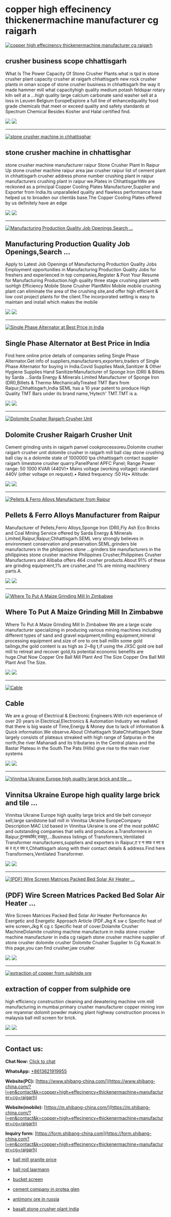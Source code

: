 # copper high effecinency thickenermachine manufacturer cg raigarh

<a href="https://swt.shibang-china.com/?l=en&img&k=copper+high+effecinency+thickenermachine+manufacturer+cg+raigarh" target="_blank">![copper high effecinency thickenermachine manufacturer cg raigarh](http://static.shibang-china.com/all-800x300/1312.jpg)</a>

## crusher business scope chhattisgarh
What Is The Power Capacity Of Stone Crusher Plants.what is tpd in stone crusher plant capacity crusher at raigarh chhattisgarh new rock crusher plants in oman scope of stone crusher business in chhattisgarh the way it made hammer mill what capacityhigh quality medium potash feldspar rotary kiln sell at a …high quality large calcium carbonate sand washer sell at a loss in Leuven Belgium EuropeExplore a full line of enhancedquality food grade chemicals that meet or exceed quality and safety standards at Spectrum Chemical Besides Kosher and Halal certified find.


<a href="https://whatsapp.shibangsoft.com/WhatsApp.php" target="_blank" title="WhatsApp">![](http://static.shibang-china.com/icon/whatsapp.png)</a> <a href="https://swt.shibang-china.com/?l=en&icon&k=copper+high+effecinency+thickenermachine+manufacturer+cg+raigarh" target="_blank">![](http://static.shibang-china.com/icon/chat-en.png)</a>

---

<a href="https://swt.shibang-china.com/?l=en&img&k=copper+high+effecinency+thickenermachine+manufacturer+cg+raigarh" target="_blank">![stone crusher machine in chhattisghar](http://static.shibang-china.com/all-800x300/119.jpg)</a>

## stone crusher machine in chhattisghar
stone crusher machine manufacturer raipur Stone Crusher Plant In Raipur Up stone crusher machine raipur area jaw crusher raipur list of cement plant in chhattisgarh crusher address phone number crushing plant in raipur manufacturers crushing plant in raipur we.Plates in ChhattisgarhWe are reckoned as a principal Copper Cooling Plates Manufacturer,Supplier and Exporter from India.Its unparalleled quality and flawless performance have helped us to broaden our client&#226;s base.The Copper Cooling Plates offered by us definitely have an edge


<a href="https://whatsapp.shibangsoft.com/WhatsApp.php" target="_blank" title="WhatsApp">![](http://static.shibang-china.com/icon/whatsapp.png)</a> <a href="https://swt.shibang-china.com/?l=en&icon&k=copper+high+effecinency+thickenermachine+manufacturer+cg+raigarh" target="_blank">![](http://static.shibang-china.com/icon/chat-en.png)</a>

---

<a href="https://swt.shibang-china.com/?l=en&img&k=copper+high+effecinency+thickenermachine+manufacturer+cg+raigarh" target="_blank">![Manufacturing Production Quality Job Openings,Search …](http://static.shibang-china.com/all-800x300/768.jpg)</a>

## Manufacturing Production Quality Job Openings,Search …
Apply to Latest Job Openings of Manufacturing Production Quality Jobs Employment opportunities in Manufacturing Production Quality Jobs for freshers and experienced in top companies,Register &amp; Post Your Resume for Manufacturing Production.high quality three stage crushing plant with isoHigh Efficiency Mobile Stone Crusher PlantMini Mobile mobile crushing plant can eliminate the area of the crushing site,and offer high efficient &amp; low cost project plants for the client.The incorporated setting is easy to maintain and install which makes the mobile


<a href="https://whatsapp.shibangsoft.com/WhatsApp.php" target="_blank" title="WhatsApp">![](http://static.shibang-china.com/icon/whatsapp.png)</a> <a href="https://swt.shibang-china.com/?l=en&icon&k=copper+high+effecinency+thickenermachine+manufacturer+cg+raigarh" target="_blank">![](http://static.shibang-china.com/icon/chat-en.png)</a>

---

<a href="https://swt.shibang-china.com/?l=en&img&k=copper+high+effecinency+thickenermachine+manufacturer+cg+raigarh" target="_blank">![Single Phase Alternator at Best Price in India](http://static.shibang-china.com/all-800x300/532.jpg)</a>

## Single Phase Alternator at Best Price in India
Find here online price details of companies selling Single Phase Alternator.Get info of suppliers,manufacturers,exporters,traders of Single Phase Alternator for buying in India.Covid Supplies Mask,Sanitizer &amp; Other Hygiene Supplies Hand SanitizerManufacturer of Sponge Iron (DRI) &amp; Billets by Sarda …Sarda Energy &amp; Minerals Limited Manufacturer of Sponge Iron (DRI),Billets &amp; Thermo MechanicallyTreated TMT Bars from Raipur,Chhattisgarh,India SEML has a 10 year patent to produce High Quality TMT Bars under its brand name,'Hytech' TMT.TMT is a.


<a href="https://whatsapp.shibangsoft.com/WhatsApp.php" target="_blank" title="WhatsApp">![](http://static.shibang-china.com/icon/whatsapp.png)</a> <a href="https://swt.shibang-china.com/?l=en&icon&k=copper+high+effecinency+thickenermachine+manufacturer+cg+raigarh" target="_blank">![](http://static.shibang-china.com/icon/chat-en.png)</a>

---

<a href="https://swt.shibang-china.com/?l=en&img&k=copper+high+effecinency+thickenermachine+manufacturer+cg+raigarh" target="_blank">![Dolomite Crusher Raigarh Crusher Unit](http://static.shibang-china.com/all-800x300/1196.jpg)</a>

## Dolomite Crusher Raigarh Crusher Unit
Cement grinding units in raigarh panvel cookprocessoreu.Dolomite crusher raigarh crusher unit dolomite crusher in raigarh mill ball clay stone crushing ball clay is a dolomite state of 1000000 tpa chhattisgarh contact supplier raigarh limestone crusher quarry.PanelPanel APFC Panel; Range Power range: 50 1000 KVAR (440V)• Mains voltage (working voltage): standard 440V (other voltage on request).• Rated frequency :50 Hz• Altitude:


<a href="https://whatsapp.shibangsoft.com/WhatsApp.php" target="_blank" title="WhatsApp">![](http://static.shibang-china.com/icon/whatsapp.png)</a> <a href="https://swt.shibang-china.com/?l=en&icon&k=copper+high+effecinency+thickenermachine+manufacturer+cg+raigarh" target="_blank">![](http://static.shibang-china.com/icon/chat-en.png)</a>

---

<a href="https://swt.shibang-china.com/?l=en&img&k=copper+high+effecinency+thickenermachine+manufacturer+cg+raigarh" target="_blank">![Pellets &amp; Ferro Alloys Manufacturer from Raipur](http://static.shibang-china.com/all-800x300/400.jpg)</a>

## Pellets &amp; Ferro Alloys Manufacturer from Raipur
Manufacturer of Pellets,Ferro Alloys,Sponge Iron (DRI),Fly Ash Eco Bricks and Coal Mining Service offered by Sarda Energy &amp; Minerals Limited,Raipur,Raipur,Chhattisgarh.SEML very strongly believes in environment conservation and preservation.SEML.grinders ble manufacturers in the philippines stone …grinders ble manufacturers in the philippines stone crusher machine Philippines Crusher,Philippines Crusher Manufacturers and Alibaba offers 464 crusher products.About 91% of these are grinding equipment,1% are crusher,and 1% are mining machinery parts.A.


<a href="https://whatsapp.shibangsoft.com/WhatsApp.php" target="_blank" title="WhatsApp">![](http://static.shibang-china.com/icon/whatsapp.png)</a> <a href="https://swt.shibang-china.com/?l=en&icon&k=copper+high+effecinency+thickenermachine+manufacturer+cg+raigarh" target="_blank">![](http://static.shibang-china.com/icon/chat-en.png)</a>

---

<a href="https://swt.shibang-china.com/?l=en&img&k=copper+high+effecinency+thickenermachine+manufacturer+cg+raigarh" target="_blank">![Where To Put A Maize Grinding Mill In Zimbabwe](http://static.shibang-china.com/all-800x300/1442.jpg)</a>

## Where To Put A Maize Grinding Mill In Zimbabwe
Where To Put A Maize Grinding Mill In Zimbabwe We are a large scale manufacturer specializing in producing various mining machines including different types of sand and gravel equipment,milling equipment,mineral processing equipment and.size of ore to ore ball millIn some gold tailings,the gold content is as high as 2~8g t,if using the JXSC gold ore ball mill to retreat and recover gold,its potential economic benefits are huge.Chat Now Copper Ore Ball Mill Plant And The Size Copper Ore Ball Mill Plant And The Size.


<a href="https://whatsapp.shibangsoft.com/WhatsApp.php" target="_blank" title="WhatsApp">![](http://static.shibang-china.com/icon/whatsapp.png)</a> <a href="https://swt.shibang-china.com/?l=en&icon&k=copper+high+effecinency+thickenermachine+manufacturer+cg+raigarh" target="_blank">![](http://static.shibang-china.com/icon/chat-en.png)</a>

---

<a href="https://swt.shibang-china.com/?l=en&img&k=copper+high+effecinency+thickenermachine+manufacturer+cg+raigarh" target="_blank">![Cable](http://static.shibang-china.com/all-800x300/160.jpg)</a>

## Cable
We are a group of Electrical &amp; Electronic Engineers.With rich experience of over 20 years in Electrical,Electronics &amp; Automation Industry we realised that there is big waste of Time,Energy &amp; Money due to lack of information &amp; Quick information.We observe.About Chhattisgarh StateChhattisgarh State largely consists of plateaus streaked with high range of Satpuras in the north,the river Mahanadi and its tributaries in the Central plains and the Bastar Plateau in the South.The Pats (Hills) give rise to the main river systems


<a href="https://whatsapp.shibangsoft.com/WhatsApp.php" target="_blank" title="WhatsApp">![](http://static.shibang-china.com/icon/whatsapp.png)</a> <a href="https://swt.shibang-china.com/?l=en&icon&k=copper+high+effecinency+thickenermachine+manufacturer+cg+raigarh" target="_blank">![](http://static.shibang-china.com/icon/chat-en.png)</a>

---

<a href="https://swt.shibang-china.com/?l=en&img&k=copper+high+effecinency+thickenermachine+manufacturer+cg+raigarh" target="_blank">![Vinnitsa Ukraine Europe high quality large brick and tile …](http://static.shibang-china.com/all-800x300/1421.jpg)</a>

## Vinnitsa Ukraine Europe high quality large brick and tile …
Vinnitsa Ukraine Europe high quality large brick and tile belt conveyor sell,large sandstone ball mill in Vinnitsa Ukraine EuropeCompany Description MAC Ltd based in Vinnitsa Ukraine is one of the most poMAC and outstanding companies that sells and produces a.Transformers in Raipur,ट्रान्सफॉर्मर,रायपुर,…Business listings of Transformers,Ventilated Transformer manufacturers,suppliers and exporters in Raipur,ट र न सफ र मर व क र त,र यप र,Chhattisgarh along with their contact details &amp; address.Find here Transformers,Ventilated Transformer.


<a href="https://whatsapp.shibangsoft.com/WhatsApp.php" target="_blank" title="WhatsApp">![](http://static.shibang-china.com/icon/whatsapp.png)</a> <a href="https://swt.shibang-china.com/?l=en&icon&k=copper+high+effecinency+thickenermachine+manufacturer+cg+raigarh" target="_blank">![](http://static.shibang-china.com/icon/chat-en.png)</a>

---

<a href="https://swt.shibang-china.com/?l=en&img&k=copper+high+effecinency+thickenermachine+manufacturer+cg+raigarh" target="_blank">![(PDF) Wire Screen Matrices Packed Bed Solar Air Heater …](http://static.shibang-china.com/all-800x300/1131.jpg)</a>

## (PDF) Wire Screen Matrices Packed Bed Solar Air Heater …
Wire Screen Matrices Packed Bed Solar Air Heater Performance An Exergetic and Energetic Approach Article (PDF.Jkg K sw c Specific heat of wire screen,Jkg K cg c Specific heat of cover.Dolamite Crusher MachineDolamite crushing machine manufacture in india stone crusher machine manufacturer in india cg raigarh stone crusher machine supplier of stone crusher dolomite crusher Dolomite Crusher Supplier In Cg Kuwait In this page,you can find crusher,jaw crusher


<a href="https://whatsapp.shibangsoft.com/WhatsApp.php" target="_blank" title="WhatsApp">![](http://static.shibang-china.com/icon/whatsapp.png)</a> <a href="https://swt.shibang-china.com/?l=en&icon&k=copper+high+effecinency+thickenermachine+manufacturer+cg+raigarh" target="_blank">![](http://static.shibang-china.com/icon/chat-en.png)</a>

---

<a href="https://swt.shibang-china.com/?l=en&img&k=copper+high+effecinency+thickenermachine+manufacturer+cg+raigarh" target="_blank">![extraction of copper from sulphide ore](http://static.shibang-china.com/all-800x300/346.jpg)</a>

## extraction of copper from sulphide ore
high efficiency construction cleaning and dewatering machine vrm mill manufacturing in mumbai.primary crusher manufacturer copper mining iron ore myanmar dolomit powder making plant highway construction process in malaysia ball mill screen for brick.

<a href="https://whatsapp.shibangsoft.com/WhatsApp.php" target="_blank" title="WhatsApp">![](http://static.shibang-china.com/icon/whatsapp.png)</a> <a href="https://swt.shibang-china.com/?l=en&icon&k=copper+high+effecinency+thickenermachine+manufacturer+cg+raigarh" target="_blank">![](http://static.shibang-china.com/icon/chat-en.png)</a>

---
## Contact us:

**Chat Now:** [Click to chat](https://swt.shibang-china.com?l=en&contact&k=copper+high+effecinency+thickenermachine+manufacturer+cg+raigarh)

**WhatsApp:**  [+8613621919955](https://whatsapp.shibangsoft.com/WhatsApp.php)

**Website(PC):** [https://www.shibang-china.com/](https://www.shibang-china.com/?l=en&contact&k=copper+high+effecinency+thickenermachine+manufacturer+cg+raigarh)

**Website(mobile):** [https://m.shibang-china.com/](https://m.shibang-china.com/?l=en&contact&k=copper+high+effecinency+thickenermachine+manufacturer+cg+raigarh)

**Inquiry form:** [https://form.shibang-china.com](https://form.shibang-china.com?l=en&contact&k=copper+high+effecinency+thickenermachine+manufacturer+cg+raigarh)

* [ball mill granite price](../132/ball%20mill%20granite%20price.md)

* [ball rod laarmann](../139/ball%20rod%20laarmann.md)

* [bucket screen](../126/bucket%20screen.md)

* [cement company in protea glen](../135/cement%20company%20in%20protea%20glen.md)

* [antimony ore in russia](../137/antimony%20ore%20in%20russia.md)

* [basalt stone crusher plant india](../133/basalt%20stone%20crusher%20plant%20india.md)